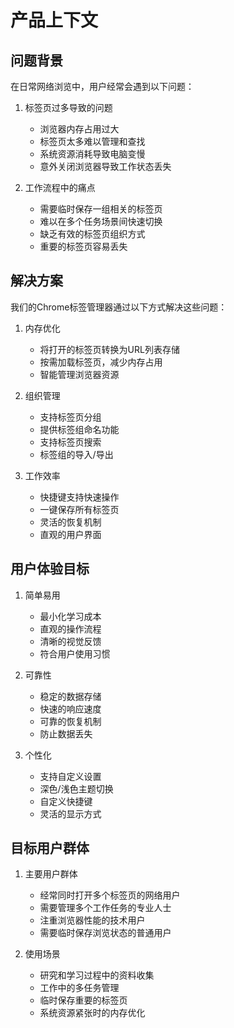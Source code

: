 # 产品上下文

## 问题背景

在日常网络浏览中，用户经常会遇到以下问题：

1. 标签页过多导致的问题
   - 浏览器内存占用过大
   - 标签页太多难以管理和查找
   - 系统资源消耗导致电脑变慢
   - 意外关闭浏览器导致工作状态丢失

2. 工作流程中的痛点
   - 需要临时保存一组相关的标签页
   - 难以在多个任务场景间快速切换
   - 缺乏有效的标签页组织方式
   - 重要的标签页容易丢失

## 解决方案

我们的Chrome标签管理器通过以下方式解决这些问题：

1. 内存优化
   - 将打开的标签页转换为URL列表存储
   - 按需加载标签页，减少内存占用
   - 智能管理浏览器资源

2. 组织管理
   - 支持标签页分组
   - 提供标签组命名功能
   - 支持标签页搜索
   - 标签组的导入/导出

3. 工作效率
   - 快捷键支持快速操作
   - 一键保存所有标签页
   - 灵活的恢复机制
   - 直观的用户界面

## 用户体验目标

1. 简单易用
   - 最小化学习成本
   - 直观的操作流程
   - 清晰的视觉反馈
   - 符合用户使用习惯

2. 可靠性
   - 稳定的数据存储
   - 快速的响应速度
   - 可靠的恢复机制
   - 防止数据丢失

3. 个性化
   - 支持自定义设置
   - 深色/浅色主题切换
   - 自定义快捷键
   - 灵活的显示方式

## 目标用户群体

1. 主要用户群体
   - 经常同时打开多个标签页的网络用户
   - 需要管理多个工作任务的专业人士
   - 注重浏览器性能的技术用户
   - 需要临时保存浏览状态的普通用户

2. 使用场景
   - 研究和学习过程中的资料收集
   - 工作中的多任务管理
   - 临时保存重要的标签页
   - 系统资源紧张时的内存优化 